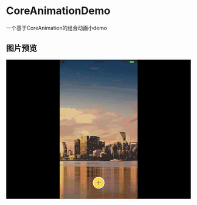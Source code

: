 # CoreAnimationDemo

一个基于CoreAnimation的组合动画小demo

## 图片预览
  ![screen](https://github.com/Lester2020/CoreAnimationDemo/blob/main/screen.gif)
